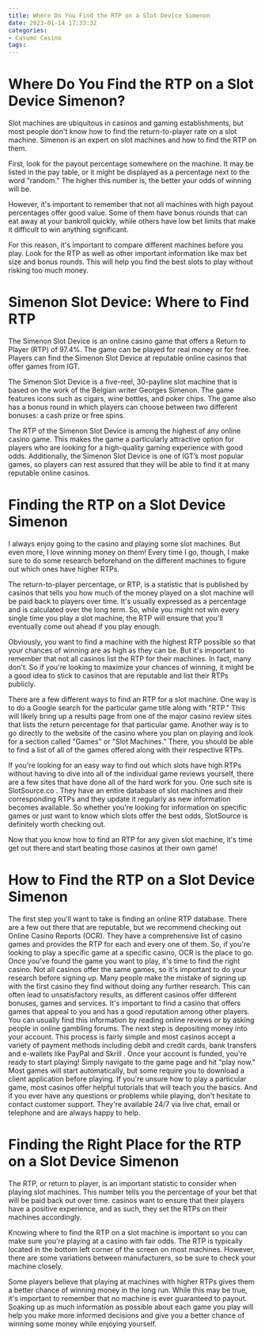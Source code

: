 ```yaml
---
title: Where Do You Find the RTP on a Slot Device Simenon
date: 2023-01-14 17:33:32
categories:
- Casumo Casino
tags:
---
```



#  Where Do You Find the RTP on a Slot Device Simenon?

Slot machines are ubiquitous in casinos and gaming establishments, but most people don't know how to find the return-to-player rate on a slot machine. Simenon is an expert on slot machines and how to find the RTP on them.

First, look for the payout percentage somewhere on the machine. It may be listed in the pay table, or it might be displayed as a percentage next to the word "random." The higher this number is, the better your odds of winning will be.

However, it's important to remember that not all machines with high payout percentages offer good value. Some of them have bonus rounds that can eat away at your bankroll quickly, while others have low bet limits that make it difficult to win anything significant.

For this reason, it's important to compare different machines before you play. Look for the RTP as well as other important information like max bet size and bonus rounds. This will help you find the best slots to play without risking too much money.

#  Simenon Slot Device: Where to Find RTP

The Simenon Slot Device is an online casino game that offers a Return to Player (RTP) of 97.4%. The game can be played for real money or for free. Players can find the Simenon Slot Device at reputable online casinos that offer games from IGT.

The Simenon Slot Device is a five-reel, 30-payline slot machine that is based on the work of the Belgian writer Georges Simenon. The game features icons such as cigars, wine bottles, and poker chips. The game also has a bonus round in which players can choose between two different bonuses: a cash prize or free spins.

The RTP of the Simenon Slot Device is among the highest of any online casino game. This makes the game a particularly attractive option for players who are looking for a high-quality gaming experience with good odds. Additionally, the Simenon Slot Device is one of IGT’s most popular games, so players can rest assured that they will be able to find it at many reputable online casinos.

#  Finding the RTP on a Slot Device Simenon
I always enjoy going to the casino and playing some slot machines. But even more, I love winning money on them! Every time I go, though, I make sure to do some research beforehand on the different machines to figure out which ones have higher RTPs. 

The return-to-player percentage, or RTP, is a statistic that is published by casinos that tells you how much of the money played on a slot machine will be paid back to players over time. It's usually expressed as a percentage and is calculated over the long term. So, while you might not win every single time you play a slot machine, the RTP will ensure that you'll eventually come out ahead if you play enough. 

Obviously, you want to find a machine with the highest RTP possible so that your chances of winning are as high as they can be. But it's important to remember that not all casinos list the RTP for their machines. In fact, many don't. So if you're looking to maximize your chances of winning, it might be a good idea to stick to casinos that are reputable and list their RTPs publicly. 

There are a few different ways to find an RTP for a slot machine. One way is to do a Google search for the particular game title along with "RTP." This will likely bring up a results page from one of the major casino review sites that lists the return percentage for that particular game. Another way is to go directly to the website of the casino where you plan on playing and look for a section called "Games" or "Slot Machines." There, you should be able to find a list of all of the games offered along with their respective RTPs. 

If you're looking for an easy way to find out which slots have high RTPs without having to dive into all of the individual game reviews yourself, there are a few sites that have done all of the hard work for you. One such site is SlotSource.co . They have an entire database of slot machines and their corresponding RTPs and they update it regularly as new information becomes available. So whether you're looking for information on specific games or just want to know which slots offer the best odds, SlotSource is definitely worth checking out. 

Now that you know how to find an RTP for any given slot machine, it's time get out there and start beating those casinos at their own game!

#  How to Find the RTP on a Slot Device Simenon
The first step you'll want to take is finding an online RTP database. There are a few out there that are reputable, but we recommend checking out Online Casino Reports  (OCR).
They have a comprehensive list of casino games and provides the RTP for each and every one of them. So, if you're looking to play a specific game at a specific casino, OCR is the place to go.
Once you've found the game you want to play, it's time to find the right casino. Not all casinos offer the same games, so it's important to do your research before signing up.
Many people make the mistake of signing up with the first casino they find without doing any further research. This can often lead to unsatisfactory results, as different casinos offer different bonuses, games and services.
It's important to find a casino that offers games that appeal to you and has a good reputation among other players. You can usually find this information by reading online reviews or by asking people in online gambling forums.
The next step is depositing money into your account. This process is fairly simple and most casinos accept a variety of payment methods including debit and credit cards, bank transfers and e-wallets like PayPal and Skrill .
Once your account is funded, you're ready to start playing! Simply navigate to the game page and hit "play now." Most games will start automatically, but some require you to download a client application before playing.
If you're unsure how to play a particular game, most casinos offer helpful tutorials that will teach you the basics. And if you ever have any questions or problems while playing, don't hesitate to contact customer support. They're available 24/7 via live chat, email or telephone and are always happy to help.

#   Finding the Right Place for the RTP on a Slot Device Simenon

The RTP, or return to player, is an important statistic to consider when playing slot machines. This number tells you the percentage of your bet that will be paid back out over time. casinos want to ensure that their players have a positive experience, and as such, they set the RTPs on their machines accordingly.

Knowing where to find the RTP on a slot machine is important so you can make sure you're playing at a casino with fair odds. The RTP is typically located in the bottom left corner of the screen on most machines. However, there are some variations between manufacturers, so be sure to check your machine closely.

Some players believe that playing at machines with higher RTPs gives them a better chance of winning money in the long run. While this may be true, it's important to remember that no machine is ever guaranteed to payout. Soaking up as much information as possible about each game you play will help you make more informed decisions and give you a better chance of winning some money while enjoying yourself.